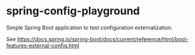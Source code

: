 # spring-config-playground
Simple Spring Boot application to test configuration externalization.

See https://docs.spring.io/spring-boot/docs/current/reference/html/boot-features-external-config.html
